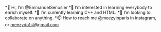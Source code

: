 *👋 Hi, I’m @EmmanuelSenosier
*👀 I’m interested in learning everybody to enrich myself.
*🌱 I’m currently learning C++ and HTML.
*💞️ I’m looking to collaborate on anything.
*📫 How to reach me @meezyinparis in instagram, or meezyda1st@gmail.com

<!---
EmmanuelSenosier/EmmanuelSenosier is a ✨ special ✨ repository because its `README.md` (this file) appears on your GitHub profile.
You can click the Preview link to take a look at your changes.
--->
